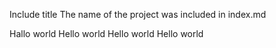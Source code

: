 Include title
The name of the project was included in index.md


Hallo world
Hello world
Hello world
Hello world

